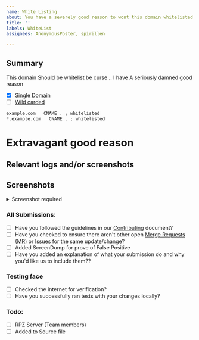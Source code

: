 ```yaml
---
name: White Listing
about: You have a severely good reason to wont this domain whitelisted
title: ''
labels: WhiteList
assignees: AnonymousPoster, spirillen

---
```


## Summary
<!-- 
Note: If you're a website owner that has been specifically targeted, fix the 
site before reporting. Remove revolving ad servers, popup ads, adblock 
countering etc. Only then will this request be reviewed. 

Screenshot is required within the <details> pane. Leave a blank line before 
and after the image link -->

<!-- Summarize the reason encountered concisely, and keep any domains in 
back ticks `(`)` -->

This domain Should be whitelist be curse .. I have A seriously damned 
good reason

- [X] <a href="source/whitelist/domains.list">Single Domain</a>
- [ ] <a href="source/whitelist/wildcard.list">Wild carded</a>

```python
example.com   CNAME . ; whitelisted
*.example.com   CNAME . ; whitelisted
```

# Extravagant good reason
<!-- Try to convince the team of why this domain should be added to the 
whitelist -->

## Relevant logs and/or screenshots

<!-- Paste any relevant logs - please use code blocks (```) to format 
console output, logs, and code as it's very hard to read otherwise. -->

## Screenshots

<details><Summary>Screenshot required</summary>



</details>

### All Submissions:
- [ ] Have you followed the guidelines in our [Contributing](CONTRIBUTING.md) document?
- [ ] Have you checked to ensure there aren't other open
	[Merge Requests (MR)](../merge_requests) or [Issues](../issues) for
	the same update/change?
- [ ] Added ScreenDump for prove of False Positive
- [ ] Have you added an explanation of what your submission do and why
	you'd like us to include them??

### Testing face
- [ ] Checked the internet for verification?
- [ ] Have you successfully ran tests with your changes locally?

### Todo:
- [ ] RPZ Server (Team members)
- [ ] Added to Source file
